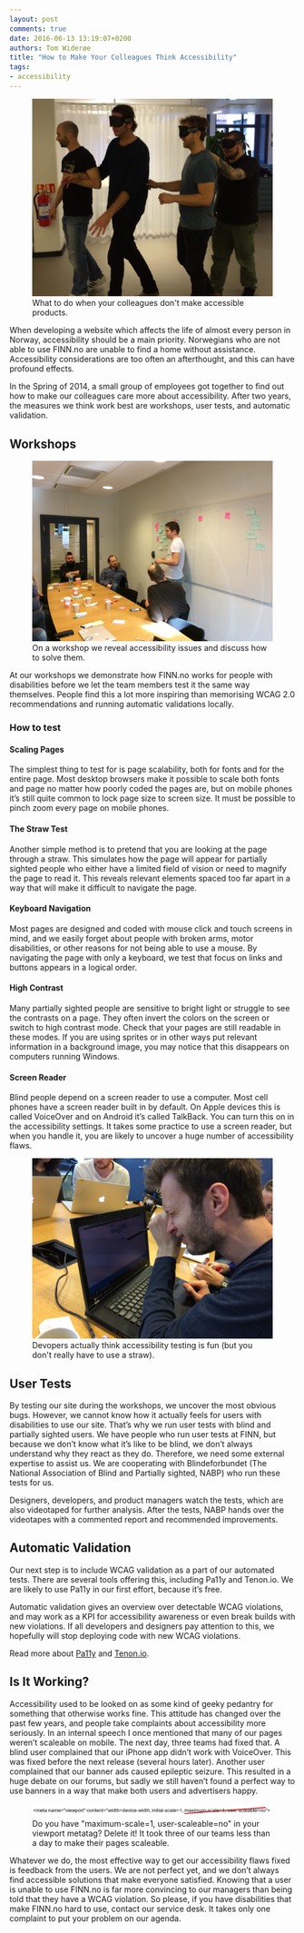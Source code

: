 ```yaml
---
layout: post
comments: true
date: 2016-06-13 13:19:07+0200
authors: Tom Widerøe
title: "How to Make Your Colleagues Think Accessibility"
tags:
- accessibility
---
```


<figure>
  <img src="/images/2014-11-19-workshop-with-blindfolded-lunch/in-transport.jpeg" alt="Employees walking around with black painted goggles." />
  <figcaption class="b1">What to do when your colleagues don't make accessible products.</figcaption>
</figure>

When developing a website which affects the life of almost every person in Norway, accessibility should be a main priority. Norwegians  who are not able to use FINN.no are unable to find a home without assistance. Accessibility considerations are too often an afterthought, and this can have profound effects.

In the Spring of 2014, a small group of employees got together to find out how to make our colleagues care more about accessibility. After two years, the measures we think work best are workshops, user tests, and automatic validation. 


<h2>Workshops</h2>

<figure>
  <img src="/images/2016-06-13-how-to-make-your-colleagues-think-accessibility/workshop.jpg" alt="Sticky notes on the wall on a workshop." />
  <figcaption class="b1">On a workshop we reveal accessibility issues and discuss how to solve them.</figcaption>
</figure>

At our workshops we demonstrate how FINN.no works for people with disabilities before we let the team members test it the same way themselves. People find this a lot more inspiring than memorising WCAG 2.0 recommendations and running automatic validations locally. 

<h3>How to test</h3>

<h4>Scaling Pages</h4>
The simplest thing to test for is page scalability, both for fonts and for the entire page. Most desktop browsers make it possible to scale both fonts and page no matter how poorly coded the pages are, but on mobile phones it’s still quite common to lock page size to screen size. It must be possible to pinch zoom every page on mobile phones. 

<h4>The Straw Test</h4>
Another simple method is to pretend that you are looking at the page through a straw. This simulates how the page will appear for partially sighted people who either have a limited field of vision or need to magnify the page to read it. This reveals relevant elements spaced too far apart in a way that will make it difficult to navigate the page. 

<h4>Keyboard Navigation</h4>
Most pages are designed and coded with mouse click and touch screens in mind, and we easily forget about people with broken arms, motor disabilities, or other reasons for not being able to use a mouse. By navigating the page with only a keyboard, we test that focus on links and buttons appears in a logical order. 

<h4>High Contrast</h4>
Many partially sighted people are sensitive to bright light or struggle to see the contrasts on a page. They often invert the colors on the screen or switch to high contrast mode. Check that your pages are still readable in these modes. If you are using sprites or in other ways put relevant information in a background image, you may notice that this disappears on computers running Windows. 

<h4>Screen Reader</h4>
Blind people depend on a screen reader to use a computer. Most cell phones have a screen reader built in by default. On Apple devices this is called VoiceOver and on Android it’s called TalkBack. You can turn this on in the accessibility settings. It takes some practice to use a screen reader, but when you handle it, you are likely to uncover a huge number of accessibility flaws. 

<figure>
  <img src="/images/2016-06-13-how-to-make-your-colleagues-think-accessibility/strawtest.jpg" alt="Man looking at the screen though a straw to do the straw test." />
  <figcaption class="b1">Devopers actually think accessibility testing is fun (but you don't really have to use a straw).</figcaption>
</figure>


<h2>User Tests</h2>
By testing our site during the workshops, we uncover the most obvious bugs. However, we cannot know how it actually feels for users with disabilities to use our site. That’s why we run user tests with blind and partially sighted users. We have people who run user tests at FINN, but because we don’t know what it’s like to be blind, we don’t always understand why they react as they do. Therefore, we need some external expertise to assist us. We are cooperating with Blindeforbundet (The National Association of Blind and Partially sighted, NABP) who run these tests for us. 

Designers, developers, and product managers watch the tests, which are also videotaped for further analysis. After the tests, NABP hands over the videotapes with a commented report and recommended improvements. 


<h2>Automatic Validation</h2>
Our next step is to include WCAG validation as a part of our automated tests. There are several tools offering this, including Pa11y and Tenon.io. We are likely to use Pa11y in our first effort, because it’s free. 

Automatic validation gives an overview over detectable WCAG violations, and may work as a KPI for accessibility awareness or even break builds with new violations. If all developers and designers pay attention to this, we hopefully will stop deploying code with new WCAG violations.
 
Read more about <a href="http://pa11y.org/" target="_blank">Pa11y</a> and <a href="https://tenon.io/" target="_blank">Tenon.io</a>.


<h2>Is It Working?</h2>
Accessibility used to be looked on as some kind of geeky pedantry for something that otherwise works fine. This attitude has changed over the past few years, and people take complaints about accessibility more seriously. In an internal speech I once mentioned that many of our pages weren’t scaleable on mobile. The next day, three teams had fixed that. A blind user complained that our iPhone app didn’t work with VoiceOver. This was fixed before the next release (several hours later). Another user complained that our banner ads caused epileptic seizure. This resulted in a huge debate on our forums, but sadly we still haven’t found a perfect way to use banners in a way that make both users and advertisers happy. 

<figure>
  <img src="/images/2016-06-13-how-to-make-your-colleagues-think-accessibility/metatag.png" alt="Viewport meta tag with a red line accross 'maximum-scale=1, user-scaleable=no'." />
  <figcaption class="b1">Do you have "maximum-scale=1, user-scaleable=no" in your viewport metatag? Delete it! It took three of our teams less than a day to make their pages scaleable.</figcaption>
</figure>

Whatever we do, the most effective way to get our accessibility flaws fixed is feedback from the users. We are not perfect yet, and we don’t always find accessible solutions that make everyone satisfied. Knowing that a user is unable to use FINN.no is far more convincing to our managers than being told that they have a WCAG violation. So please, if you have disabilities that make FINN.no hard to use, contact our service desk. It takes only one complaint to put your problem on our agenda. 

